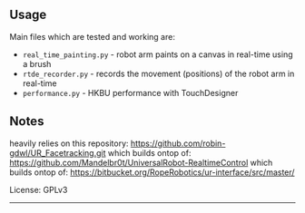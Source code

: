 ## Usage
Main files which are tested and working are:
- `real_time_painting.py` - robot arm paints on a canvas in real-time using a brush
- `rtde_recorder.py` - records the movement (positions) of the robot arm in real-time
- `performance.py` - HKBU performance with TouchDesigner 

## Notes
heavily relies on this repository:
https://github.com/robin-gdwl/UR_Facetracking.git
which builds ontop of:
https://github.com/Mandelbr0t/UniversalRobot-RealtimeControl
which builds ontop of:
https://bitbucket.org/RopeRobotics/ur-interface/src/master/

License: GPLv3
___
